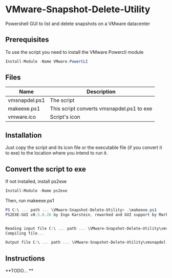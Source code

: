 # VMware-Snapshot-Delete-Utility
Powershell GUI to list and delete snapshots on a VMware datacenter

## Prerequisites

To use the script you need to install the VMware Powercli module

```powershell
Install-Module -Name VMware.PowerCLI
```

## Files
|Name|Description|
|-|-|
|vmsnapdel.ps1| The script |
|makeexe.ps1| This script converts vmsnapdel.ps1 to exe |
|vmware.ico| Script's icon |

## Installation

Just copy the script and its icon file or the executable file (if you convert it to exe) to the location where you intend to run it.

## Convert the script to exe

If not installed, install ps2exe

```powershell
Install-Module -Name ps2exe
```
Then, run makeexe.ps1
```powershell
PS C:\ ... path ... \VMware-Snapshot-Delete-Utility> .\makeexe.ps1
PS2EXE-GUI v0.5.0.26 by Ingo Karstein, reworked and GUI support by Markus Scholtes


Reading input file C:\ ... path ... \VMware-Snapshot-Delete-Utility\vmsnapdel.ps1
Compiling file...

Output file C:\ ... path ... \VMware-Snapshot-Delete-Utility\vmsnapdel.exe written
```
## Instructions

**TODO... **
